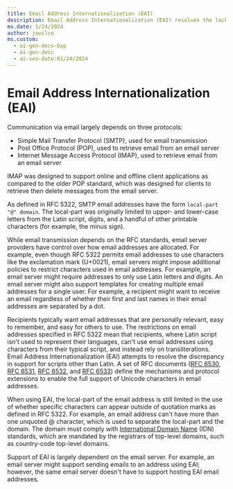 ```yaml
---
title: Email Address Internationalization (EAI)
description: Email Address Internationalization (EAI) resolves the lack of support for non-Latin scripts in email addresses.
ms.date: 1/24/2024
author: jowilco
ms.custom:
  - ai-gen-docs-bap
  - ai-gen-desc
  - ai-seo-date:01/24/2024
---
```


# Email Address Internationalization (EAI)

Communication via email largely depends on three protocols:

- Simple Mail Transfer Protocol (SMTP), used for email transmission
- Post Office Protocol (POP), used to retrieve email from an email server
- Internet Message Access Protocol (IMAP), used to retrieve email from an email server

IMAP was designed to support online and offline client applications as compared to the older POP standard, which was designed for clients to retrieve then delete messages from the email server.

As defined in RFC 5322, SMTP email addresses have the form `local-part "@" domain`. The local-part was originally limited to upper- and lower-case letters from the Latin script, digits, and a handful of other printable characters (for example, the minus sign).

While email transmission depends on the RFC standards, email server providers have control over how email addresses are allocated. For example, even though RFC 5322 permits email addresses to use characters like the exclamation mark (U+0021), email servers might impose additional policies to restrict characters used in email addresses. For example, an email server might require addresses to only use Latin letters and digits. An email server might also support templates for creating multiple email addresses for a single user. For example, a recipient might want to receive an email regardless of whether their first and last names in their email addresses are separated by a dot.

Recipients typically want email addresses that are personally relevant, easy to remember, and easy for others to use. The restrictions on email addresses specified in RFC 5322 mean that recipients, where Latin script isn't used to represent their languages, can't use email addresses using characters from their typical script, and instead rely on transliterations. Email Address Internationalization (EAI) attempts to resolve the discrepancy in support for scripts other than Latin. A set of RFC documents ([RFC 6530](https://www.rfc-editor.org/rfc/rfc6530.txt), [RFC 6531](https://www.rfc-editor.org/rfc/rfc6531.txt), [RFC 6532](https://www.rfc-editor.org/rfc/rfc6532.txt), and [RFC 6533](https://www.rfc-editor.org/rfc/rfc6533.txt)) define the mechanisms and protocol extensions to enable the full support of Unicode characters in email addresses.

When using EAI, the local-part of the email address is still limited in the use of whether specific characters can appear outside of quotation marks as defined in RFC 5322. For example, an email address can't have more than one unquoted @ character, which is used to separate the local-part and the domain. The domain must comply with [International Domain Name](idn.md) (IDN) standards, which are mandated by the registrars of top-level domains, such as country-code top-level domains.

Support of EAI is largely dependent on the email server. For example, an email server might support sending emails to an address using EAI; however, the same email server doesn't have to support hosting EAI email addresses.
